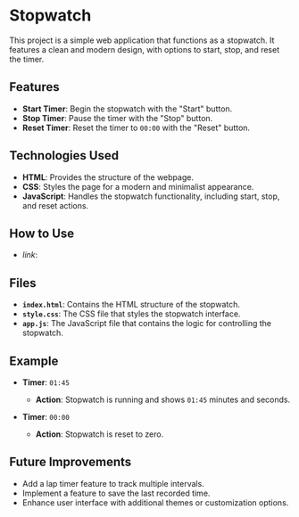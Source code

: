 
# Stopwatch

This project is a simple web application that functions as a stopwatch. It features a clean and modern design, with options to start, stop, and reset the timer.
## Features

- **Start Timer**: Begin the stopwatch with the "Start" button.
- **Stop Timer**: Pause the timer with the "Stop" button.
- **Reset Timer**: Reset the timer to `00:00` with the "Reset" button.


## Technologies Used

- **HTML**: Provides the structure of the webpage.
- **CSS**: Styles the page for a modern and minimalist appearance.
- **JavaScript**: Handles the stopwatch functionality, including start, stop, and reset actions.

## How to Use

- *link*: 
## Files

- **`index.html`**: Contains the HTML structure of the stopwatch.
- **`style.css`**: The CSS file that styles the stopwatch interface.
- **`app.js`**: The JavaScript file that contains the logic for controlling the stopwatch.
## Example

- **Timer**: `01:45`
  - **Action**: Stopwatch is running and shows `01:45` minutes and seconds.
  
- **Timer**: `00:00`
  - **Action**: Stopwatch is reset to zero.
## Future Improvements


- Add a lap timer feature to track multiple intervals.
- Implement a feature to save the last recorded time.
- Enhance user interface with additional themes or customization options.